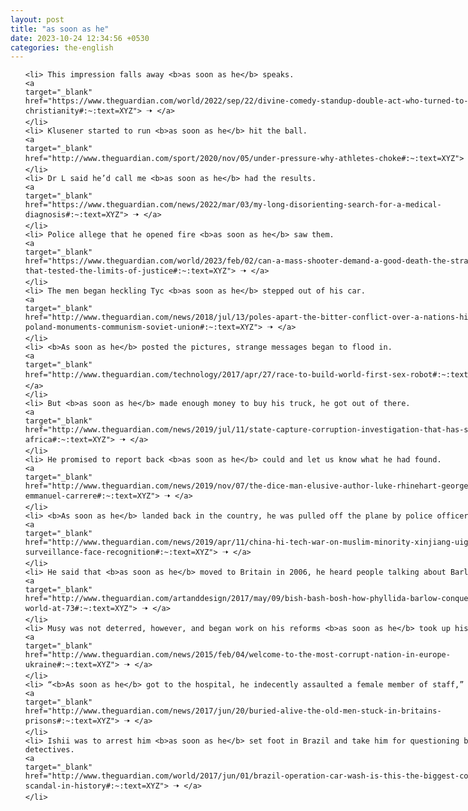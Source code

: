 ```yaml
---
layout: post
title: "as soon as he"
date: 2023-10-24 12:34:56 +0530
categories: the-english
---
```

<style>
    ol {
        width: 800px;
        margin: 0 auto;
    }
ol li {
    font-size: 18px;
    line-height: 1.5;
    padding-bottom: 8px;
}
</style>
<ol>

    <li> This impression falls away <b>as soon as he</b> speaks.
    <a 
    target="_blank" 
    href="https://www.theguardian.com/world/2022/sep/22/divine-comedy-standup-double-act-who-turned-to-priesthood-christianity#:~:text=XYZ"> 🠢 </a>
    </li>
    <li> Klusener started to run <b>as soon as he</b> hit the ball.
    <a 
    target="_blank" 
    href="http://www.theguardian.com/sport/2020/nov/05/under-pressure-why-athletes-choke#:~:text=XYZ"> 🠢 </a>
    </li>
    <li> Dr L said he’d call me <b>as soon as he</b> had the results.
    <a 
    target="_blank" 
    href="https://www.theguardian.com/news/2022/mar/03/my-long-disorienting-search-for-a-medical-diagnosis#:~:text=XYZ"> 🠢 </a>
    </li>
    <li> Police allege that he opened fire <b>as soon as he</b> saw them.
    <a 
    target="_blank" 
    href="https://www.theguardian.com/world/2023/feb/02/can-a-mass-shooter-demand-a-good-death-the-strange-case-that-tested-the-limits-of-justice#:~:text=XYZ"> 🠢 </a>
    </li>
    <li> The men began heckling Tyc <b>as soon as he</b> stepped out of his car.
    <a 
    target="_blank" 
    href="http://www.theguardian.com/news/2018/jul/13/poles-apart-the-bitter-conflict-over-a-nations-history-poland-monuments-communism-soviet-union#:~:text=XYZ"> 🠢 </a>
    </li>
    <li> <b>As soon as he</b> posted the pictures, strange messages began to flood in.
    <a 
    target="_blank" 
    href="http://www.theguardian.com/technology/2017/apr/27/race-to-build-world-first-sex-robot#:~:text=XYZ"> 🠢 </a>
    </li>
    <li> But <b>as soon as he</b> made enough money to buy his truck, he got out of there.
    <a 
    target="_blank" 
    href="http://www.theguardian.com/news/2019/jul/11/state-capture-corruption-investigation-that-has-shaken-south-africa#:~:text=XYZ"> 🠢 </a>
    </li>
    <li> He promised to report back <b>as soon as he</b> could and let us know what he had found.
    <a 
    target="_blank" 
    href="http://www.theguardian.com/news/2019/nov/07/the-dice-man-elusive-author-luke-rhinehart-george-cockroft-emmanuel-carrere#:~:text=XYZ"> 🠢 </a>
    </li>
    <li> <b>As soon as he</b> landed back in the country, he was pulled off the plane by police officers.
    <a 
    target="_blank" 
    href="http://www.theguardian.com/news/2019/apr/11/china-hi-tech-war-on-muslim-minority-xinjiang-uighurs-surveillance-face-recognition#:~:text=XYZ"> 🠢 </a>
    </li>
    <li> He said that <b>as soon as he</b> moved to Britain in 2006, he heard people talking about Barlow.
    <a 
    target="_blank" 
    href="http://www.theguardian.com/artanddesign/2017/may/09/bish-bash-bosh-how-phyllida-barlow-conquered-the-art-world-at-73#:~:text=XYZ"> 🠢 </a>
    </li>
    <li> Musy was not deterred, however, and began work on his reforms <b>as soon as he</b> took up his position.
    <a 
    target="_blank" 
    href="http://www.theguardian.com/news/2015/feb/04/welcome-to-the-most-corrupt-nation-in-europe-ukraine#:~:text=XYZ"> 🠢 </a>
    </li>
    <li> “<b>As soon as he</b> got to the hospital, he indecently assaulted a female member of staff,” he said.
    <a 
    target="_blank" 
    href="http://www.theguardian.com/news/2017/jun/20/buried-alive-the-old-men-stuck-in-britains-prisons#:~:text=XYZ"> 🠢 </a>
    </li>
    <li> Ishii was to arrest him <b>as soon as he</b> set foot in Brazil and take him for questioning by detectives.
    <a 
    target="_blank" 
    href="http://www.theguardian.com/world/2017/jun/01/brazil-operation-car-wash-is-this-the-biggest-corruption-scandal-in-history#:~:text=XYZ"> 🠢 </a>
    </li>
